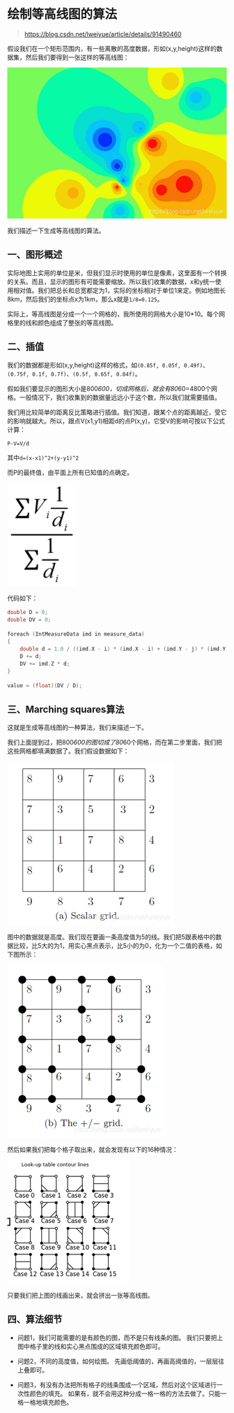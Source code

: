 ﻿# 绘制等高线图的算法
> https://blog.csdn.net/lweiyue/article/details/91490460

假设我们在一个矩形范围内，有一些离散的高度数据，形如(x,y,height)这样的数据集，然后我们要得到一张这样的等高线图：

![](2019061210040823.jpg)

我们描述一下生成等高线图的算法。

## 一、图形概述

实际地图上实用的单位是米，但我们显示时使用的单位是像素，这里面有一个转换的关系。而且，显示的图形有可能需要缩放。所以我们收集的数据，x和y统一使用相对值。我们把总长和总宽都定为1，实际的坐标相对于单位1来定。例如地图长8km，然后我们的坐标点x为1km，那么x就是``1/8=0.125``。

实际上，等高线图是分成一个一个网格的，我所使用的网格大小是10*10。每个网格里的线和颜色组成了整张的等高线图。

## 二、插值

我们的数据都是形如(x,y,height)这样的格式，如``(0.85f, 0.05f, 0.49f)``、``(0.75f, 0.1f, 0.7f)``、``(0.5f, 0.65f, 0.04f)``。

假如我们要显示的图形大小是800*600，切成网格后，就会有80*60=4800个网格。一般情况下，我们收集到的数据量远远小于这个数，所以我们就需要插值。

我们用比较简单的距离反比策略进行插值。我们知道，跟某个点的距离越近，受它的影响就越大。所以，跟点V(x1,y1)相距d的点P(x,y)，它受V的影响可按以下公式计算：

```
P-V=V/d
```

其中``d=(x-x1)^2+(y-y1)^2``

而P的最终值，由平面上所有已知值的点确定。

![](2019061210320273.png)

代码如下：

```c
double D = 0;
double DV = 0;

foreach (IntMeasureData imd in measure_data)
{
    double d = 1.0 / ((imd.X - i) * (imd.X - i) + (imd.Y - j) * (imd.Y - j));
    D += d;
    DV += imd.Z * d;
}

value = (float)(DV / D);
```

## 三、Marching squares算法

这就是生成等高线图的一种算法，我们来描述一下。

我们上面提到过，把800*600的图切成了80*60个网格，而在第二步里面，我们把这些网格都填满数据了。我们假设数据如下：

![](20190612104716344.png)

图中的数据就是高度。我们现在要画一条高度值为5的线。我们把5跟表格中的数据比较，比5大的为1，用实心黑点表示，比5小的为0，化为一个二值的表格，如下图所示：

![](20190612104936896.png)

然后如果我们把每个格子取出来，就会发现有以下的16种情况：

![](20190612105255917.png)

只要我们把上图的线画出来，就会拼出一张等高线图。

## 四、算法细节

+ 问题1，我们可能需要的是有颜色的图，而不是只有线条的图。
  我们只要把上图中格子里的线和实心黑点围成的区域填充颜色即可。

+ 问题2，不同的高度值，如何绘图。
  先画低阈值的，再画高阈值的，一层层往上叠即可。

+ 问题3，有没有办法把所有格子的线条围成一个区域，然后对这个区域进行一次性颜色的填充。
  如果有，就不会用这种分成一格一格的方法去做了。只能一格一格地填充颜色。